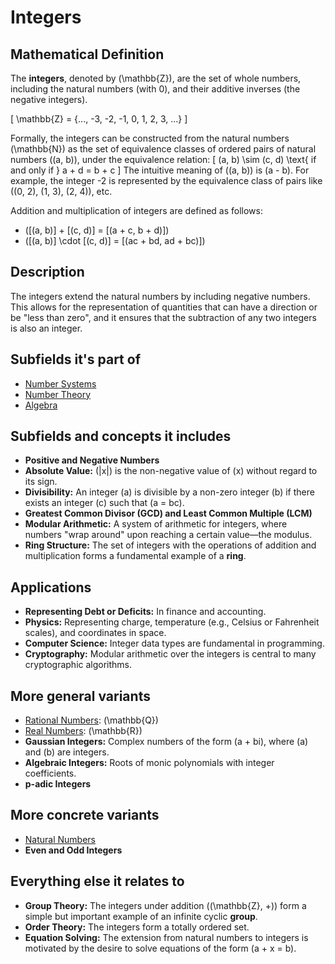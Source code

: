 # Integers

## Mathematical Definition

The **integers**, denoted by \(\mathbb{Z}\), are the set of whole numbers, including the natural numbers (with 0), and their additive inverses (the negative integers).

\[ \mathbb{Z} = \{..., -3, -2, -1, 0, 1, 2, 3, ...\} \]

Formally, the integers can be constructed from the natural numbers \(\mathbb{N}\) as the set of equivalence classes of ordered pairs of natural numbers \((a, b)\), under the equivalence relation:
\[ (a, b) \sim (c, d) \text{ if and only if } a + d = b + c \]
The intuitive meaning of \((a, b)\) is \(a - b\). For example, the integer -2 is represented by the equivalence class of pairs like \((0, 2), (1, 3), (2, 4)\), etc.

Addition and multiplication of integers are defined as follows:
*   \([(a, b)] + [(c, d)] = [(a + c, b + d)]\)
*   \([(a, b)] \cdot [(c, d)] = [(ac + bd, ad + bc)]\)

## Description

The integers extend the natural numbers by including negative numbers. This allows for the representation of quantities that can have a direction or be "less than zero", and it ensures that the subtraction of any two integers is also an integer.

## Subfields it's part of

*   [Number Systems](./)
*   [Number Theory](../../../05_Number_Theory/)
*   [Algebra](../../../01_Algebra/)

## Subfields and concepts it includes

*   **Positive and Negative Numbers**
*   **Absolute Value:** \(|x|\) is the non-negative value of \(x\) without regard to its sign.
*   **Divisibility:** An integer \(a\) is divisible by a non-zero integer \(b\) if there exists an integer \(c\) such that \(a = bc\).
*   **Greatest Common Divisor (GCD) and Least Common Multiple (LCM)**
*   **Modular Arithmetic:** A system of arithmetic for integers, where numbers "wrap around" upon reaching a certain value—the modulus.
*   **Ring Structure:** The set of integers with the operations of addition and multiplication forms a fundamental example of a **ring**.

## Applications

*   **Representing Debt or Deficits:** In finance and accounting.
*   **Physics:** Representing charge, temperature (e.g., Celsius or Fahrenheit scales), and coordinates in space.
*   **Computer Science:** Integer data types are fundamental in programming.
*   **Cryptography:** Modular arithmetic over the integers is central to many cryptographic algorithms.

## More general variants

*   [Rational Numbers](./Rational_Numbers.md): \(\mathbb{Q}\)
*   [Real Numbers](./Real_Numbers.md): \(\mathbb{R}\)
*   **Gaussian Integers:** Complex numbers of the form \(a + bi\), where \(a\) and \(b\) are integers.
*   **Algebraic Integers:** Roots of monic polynomials with integer coefficients.
*   **p-adic Integers**

## More concrete variants

*   [Natural Numbers](./Natural_Numbers.md)
*   **Even and Odd Integers**

## Everything else it relates to

*   **Group Theory:** The integers under addition \((\mathbb{Z}, +)\) form a simple but important example of an infinite cyclic **group**.
*   **Order Theory:** The integers form a totally ordered set.
*   **Equation Solving:** The extension from natural numbers to integers is motivated by the desire to solve equations of the form \(a + x = b\).
